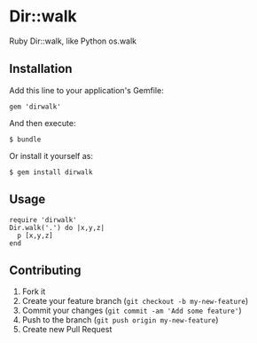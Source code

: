 # Dir::walk

Ruby Dir::walk, like Python os.walk

## Installation

Add this line to your application's Gemfile:

    gem 'dirwalk'

And then execute:

    $ bundle

Or install it yourself as:

    $ gem install dirwalk

## Usage

    require 'dirwalk'
    Dir.walk('.') do |x,y,z|
      p [x,y,z]
    end

## Contributing

1. Fork it
2. Create your feature branch (`git checkout -b my-new-feature`)
3. Commit your changes (`git commit -am 'Add some feature'`)
4. Push to the branch (`git push origin my-new-feature`)
5. Create new Pull Request
